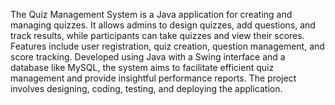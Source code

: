The Quiz Management System is a Java application for creating and managing quizzes. It allows admins to design quizzes, add questions, and track results, while participants can take quizzes and view their scores. Features include user registration, quiz creation, question management, and score tracking. Developed using Java with a Swing interface and a database like  MySQL, the system aims to facilitate efficient quiz management and provide insightful performance reports. The project involves designing, coding, testing, and deploying the application.
